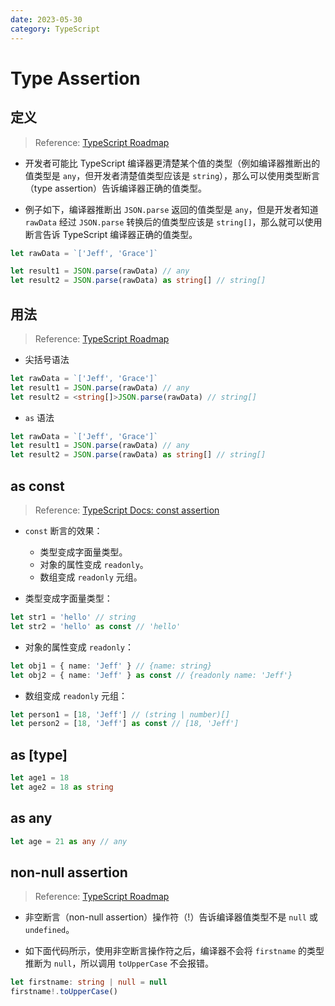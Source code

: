 ```yaml
---
date: 2023-05-30
category: TypeScript
---
```


# Type Assertion

## 定义

> Reference: [TypeScript Roadmap](https://roadmap.sh/typescript)

- 开发者可能比 TypeScript 编译器更清楚某个值的类型（例如编译器推断出的值类型是 `any`，但开发者清楚值类型应该是 `string`），那么可以使用类型断言（type assertion）告诉编译器正确的值类型。

- 例子如下，编译器推断出 `JSON.parse` 返回的值类型是 `any`，但是开发者知道 `rawData` 经过 `JSON.parse` 转换后的值类型应该是 `string[]`，那么就可以使用断言告诉 TypeScript 编译器正确的值类型。

```ts
let rawData = `['Jeff', 'Grace']`

let result1 = JSON.parse(rawData) // any
let result2 = JSON.parse(rawData) as string[] // string[]
```

## 用法

> Reference: [TypeScript Roadmap](https://roadmap.sh/typescript)

- 尖括号语法

```ts
let rawData = `['Jeff', 'Grace']`
let result1 = JSON.parse(rawData) // any
let result2 = <string[]>JSON.parse(rawData) // string[]
```

- `as` 语法

```ts
let rawData = `['Jeff', 'Grace']`
let result1 = JSON.parse(rawData) // any
let result2 = JSON.parse(rawData) as string[] // string[]
```

## as const

> Reference: [TypeScript Docs: const assertion](https://www.typescriptlang.org/docs/handbook/release-notes/typescript-3-4.html#const-assertions)

- `const` 断言的效果：
  - 类型变成字面量类型。
  - 对象的属性变成 `readonly`。
  - 数组变成 `readonly` 元组。

- 类型变成字面量类型：

```ts
let str1 = 'hello' // string
let str2 = 'hello' as const // 'hello'
```

- 对象的属性变成 `readonly`：

```ts
let obj1 = { name: 'Jeff' } // {name: string}
let obj2 = { name: 'Jeff' } as const // {readonly name: 'Jeff'}
```

- 数组变成 `readonly` 元组：

```ts
let person1 = [18, 'Jeff'] // (string | number)[]
let person2 = [18, 'Jeff'] as const // [18, 'Jeff']
```

## as [type]

```ts
let age1 = 18
let age2 = 18 as string
```

## as any

```ts
let age = 21 as any // any
```

## non-null assertion

> Reference: [TypeScript Roadmap](https://roadmap.sh/typescript)

- 非空断言（non-null assertion）操作符（!）告诉编译器值类型不是 `null` 或 `undefined`。

- 如下面代码所示，使用非空断言操作符之后，编译器不会将 `firstname` 的类型推断为 `null`，所以调用 `toUpperCase` 不会报错。

```ts
let firstname: string | null = null
firstname!.toUpperCase()
```
